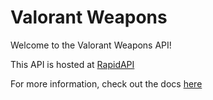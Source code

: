 # Valorant Weapons

Welcome to the Valorant Weapons API!

This API is hosted at [RapidAPI](https://rapidapi.com/Panda64/api/valorant-weapons)

For more information, check out the docs [here](https://panda64.github.io/Valorant-API-Project/#/)
